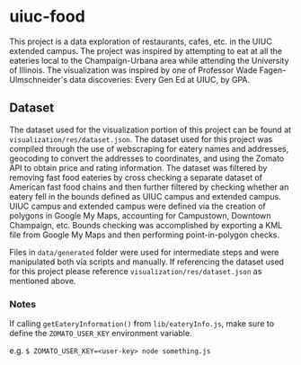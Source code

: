 # uiuc-food
This project is a data exploration of restaurants, cafes, etc. in the UIUC extended campus. The project was inspired by attempting to eat at all the eateries local to the Champaign-Urbana area while attending the University of Illinois. The visualization was inspired by one of Professor Wade Fagen-Ulmschneider's data discoveries: Every Gen Ed at UIUC, by GPA.

## Dataset
The dataset used for the visualization portion of this project can be found at `visualization/res/dataset.json`. The dataset used for this project was compiled through the use of webscraping for eatery names and addresses, geocoding to convert the addresses to coordinates, and using the Zomato API to obtain price and rating information. The dataset was filtered by removing fast food eateries by cross checking a separate dataset of American fast food chains and then further filtered by checking whether an eatery fell in the bounds defined as UIUC campus and extended campus. UIUC campus and extended campus were defined via the creation of polygons in Google My Maps, accounting for Campustown, Downtown Champaign, etc. Bounds checking was accomplished by exporting a KML file from Google My Maps and then performing point-in-polygon checks.

Files in `data/generated` folder were used for intermediate steps and were manipulated both via scripts and manually. If referencing the dataset used for this project please reference `visualization/res/dataset.json` as mentioned above.

### Notes

If calling `getEateryInformation()` from `lib/eateryInfo.js`, make sure to define the `ZOMATO_USER_KEY` environment variable.

e.g. `$ ZOMATO_USER_KEY=<user-key> node something.js`
